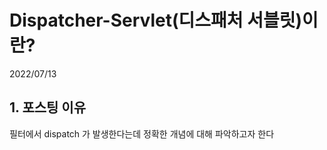 # Dispatcher-Servlet(디스패처 서블릿)이란?
2022/07/13

## 1. 포스팅 이유
필터에서 dispatch 가 발생한다는데 정확한 개념에 대해 파악하고자 한다


